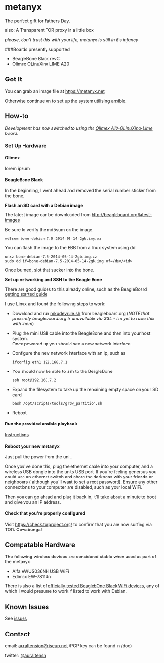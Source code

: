 metanyx
========

The perfect gift for Fathers Day.

also: A Transparent TOR proxy in a little box.

*please, don't trust this with your life, metanyx is still in it's infancy*

###Boards presently supported:
- BeagleBone Black revC
- Olimex OLinuXino LIME A20


Get It
------

You can grab an image file at https://metanyx.net

Otherwise continue on to set up the system utilising ansible.

How-to
------

*Development has now switched to using the [Olimex A10-OLinuXino-Lime](https://www.olimex.com/Products/OLinuXino/A10/A10-OLinuXino-LIME/open-source-hardware) board.*

### Set Up Hardware

#### Olimex

lorem ipsum

#### BeagleBone Black


In the beginning, I went ahead and removed the serial number sticker from the bone.

 **Flash an SD card with a Debian image**

The latest image can be downloaded from http://beagleboard.org/latest-images

Be sure to verify the md5sum on the image.

    md5sum bone-debian-7.5-2014-05-14-2gb.img.xz

You can flash the image to the BBB from a linux system using dd

    unxz bone-debian-7.5-2014-05-14-2gb.img.xz 
    sudo dd if=bone-debian-7.5-2014-05-14-2gb.img of=/dev/<id>

Once burned, slot that sucker into the bone.

 **Set up networking and SSH to the Beagle Bone**

There are good guides to this already online, such as the BeagleBoard [getting started guide](http://beagleboard.org/Getting+Started)

I use Linux and found the following steps to work:

- Download and run [mkudevrule.sh](http://beagleboard.org/static/Drivers/Linux/FTDI/mkudevrule.sh) from beagleboard.org (*NOTE that presently beagleboard.org is unavailable via SSL - I'm yet to raise this with them*)

- Plug the mini USB cable into the BeagleBone and then into your host system.  
Once powered up you should see a new network interface.

- Configure the new network interface with an ip, such as

    `ifconfig eth1 192.168.7.1`

- You should now be able to ssh to the BeagleBone

    `ssh root@192.168.7.2`

- Expand the filesystem to take up the remaining empty space on your SD card

    `bash /opt/scripts/tools/grow_partition.sh`

- Reboot

#### Run the provided ansible playbook
[Instructions](https://github.com/auraltension/metanyx/tree/master/ansible)

#### Reboot your new metanyx
Just pull the power from the unit.

Once you've done this, plug the ethernet cable into your computer, and a wireless USB dongle into the units 
USB port.  If you're feeling generous you could use an ethernet switch and share the darkness with your friends 
or neighbours ( although you'll  want to set a root password).  Ensure any other connections to your computer 
are disabled, such as your local WiFi.

Then you can go ahead and plug it back in, it'll take about a minute to boot and give you an IP address.

#### Check that you're properly configured
Visit https://check.torproject.org/ to confirm that you are now surfing via TOR. Cowabunga!

Compatable Hardware
-------------------
The following wireless devices are considered stable when used as part of the metanyx
* Alfa AWUS036NH USB WiFi
* Edimax EW-7811Un

There is also a list of [officially tested BeaglebOne Black WiFi devices](http://elinux.org/Beagleboard:BeagleBoneBlack#WIFI_Adapters), any of which I would presume to work if listed to work with Debian.

Known Issues
------------
See [issues](https://github.com/auraltension/metanyx/issues)

Contact
-------
email: auraltension@riseup.net (PGP key can be found in /doc)

twitter: [@auraltensn](https://twitter.com/auraltensn)
